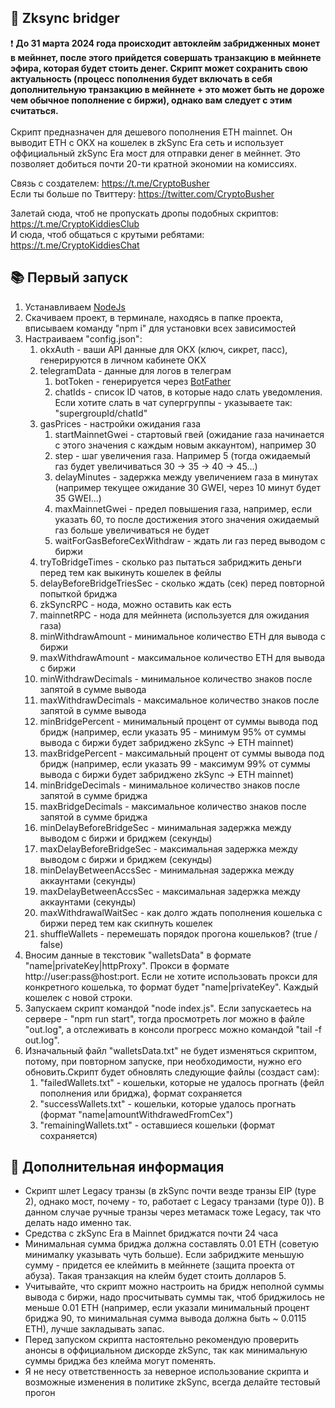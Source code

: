 ## 🚀 Zksync bridger
❗️ <b>До 31 марта 2024 года происходит автоклейм забридженных монет в мейннет, после этого прийдется совершать транзакцию в мейннете эфира, которая будет стоить денег. Скрипт может сохранить свою актуальность (процесс пополнения будет включать в себя дополнительную транзакцию в мейннете + это может быть не дороже чем обычное пополнение с биржи), однако вам следует с этим считаться.</b> <br><br>
Скрипт предназначен для дешевого пополнения ETH mainnet. Он выводит ETH c OKX на кошелек в zkSync Era сеть и использует оффициальный zkSync Era мост для отправки денег в мейннет. Это позволяет добиться почти 20-ти кратной экономии на комиссиях.

Связь с создателем: https://t.me/CryptoBusher <br>
Если ты больше по Твиттеру: https://twitter.com/CryptoBusher <br>

Залетай сюда, чтоб не пропускать дропы подобных скриптов: https://t.me/CryptoKiddiesClub <br>
И сюда, чтоб общаться с крутыми ребятами: https://t.me/CryptoKiddiesChat <br>

## 📚 Первый запуск
1. Устанавливаем [NodeJs](https://nodejs.org/en/download)
2. Скачиваем проект, в терминале, находясь в папке проекта, вписываем команду "npm i" для установки всех зависимостей
3. Настраиваем "config.json":
   1. okxAuth - ваши API данные для OKX (ключ, сикрет, пасс), генерируются в личном кабинете OKX
   2. telegramData - данные для логов в телеграм
      1. botToken - генерируется через [BotFather](https://t.me/BotFather)
      2. chatIds - список ID чатов, в которые надо слать уведомления. Если хотите слать в чат супергруппы - указываете так: "supergroupId/chatId"
   3. gasPrices - настройки ожидания газа
      1. startMainnetGwei - стартовый гвей (ожидание газа начинается с этого значения с каждым новым аккаунтом), например 30
      2. step - шаг увеличения газа. Например 5 (тогда ожидаемый газ будет увеличиваться 30 -> 35 -> 40 -> 45...)
      3. delayMinutes - задержка между увеличением газа в минутах (например текущее ожидание 30 GWEI, через 10 минут будет 35 GWEI...)
      4. maxMainnetGwei - предел повышения газа, например, если указать 60, то после достижения этого значения ожидаемый газ больше увеличиваться не будет
      5. waitForGasBeforeCexWithdraw - ждать ли газ перед выводом с биржи
   4. tryToBridgeTimes - сколько раз пытаться забриджить деньги перед тем как выкинуть кошелек в фейлы
   5. delayBeforeBridgeTriesSec - сколько ждать (сек) перед повторной попыткой бриджа
   6. zkSyncRPC - нода, можно оставить как есть
   7. mainnetRPC - нода для мейннета (используется для ожидания газа)
   8. minWithdrawAmount - минимальное количество ETH для вывода с биржи
   9. maxWithdrawAmount - максимальное количество ETH для вывода с биржи
   10. minWithdrawDecimals - минимальное количество знаков после запятой в сумме вывода
   11. maxWithdrawDecimals - максимальное количество знаков после запятой в сумме вывода
   12. minBridgePercent - минимальный процент от суммы вывода под бридж (например, если указать 95 - минимум 95% от суммы вывода с биржи будет забриджено zkSync -> ETH mainnet)
   13. maxBridgePercent - максимальный процент от суммы вывода под бридж (например, если указать 99 - максимум 99% от суммы вывода с биржи будет забриджено zkSync -> ETH mainnet)
   14. minBridgeDecimals - минимальное количество знаков после запятой в сумме бриджа
   15. maxBridgeDecimals - максимальное количество знаков после запятой в сумме бриджа
   16. minDelayBeforeBridgeSec - минимальная задержка между выводом с биржи и бриджем (секунды)
   17. maxDelayBeforeBridgeSec - максимальная задержка между выводом с биржи и бриджем (секунды)
   18. minDelayBetweenAccsSec - минимальная задержка между аккаунтами (секунды)
   19. maxDelayBetweenAccsSec - максимальная задержка между аккаунтами (секунды)
   20. maxWithdrawalWaitSec - как долго ждать пополнения кошелька с биржи перед тем как скипнуть кошелек
   21. shuffleWallets - перемешать порядок прогона кошельков? (true / false)
4. Вносим данные в текстовик "walletsData" в формате "name|privateKey|httpProxy". Прокси в формате http://user:pass@host:port. Если не хотите использовать прокси для конкретного кошелька, то формат будет "name|privateKey". Каждый кошелек с новой строки.
5. Запускаем скрипт командой "node index.js". Если запускаетесь на сервере - "npm run start", тогда просмотреть лог можно в файле "out.log", а отслеживать в консоли прогресс можно командой "tail -f out.log".
6. Изначальный файл "walletsData.txt" не будет изменяться скриптом, потому, при повторном запуске, при необходимости, нужно его обновить.Скрипт будет обновлять следующие файлы (создаст сам):
   1. "failedWallets.txt" - кошельки, которые не удалось прогнать (фейл пополнения или бриджа), формат сохраняется
   2. "successWallets.txt" - кошельки, которые удалось прогнать (формат "name|amountWithdrawedFromCex")
   3. "remainingWallets.txt" - оставшиеся кошельки (формат сохраняется)

## 🤔 Дополнительная информация
- Скрипт шлет Legacy транзы (в zkSync почти везде транзы EIP (type 2), однако мост, почему - то, работает с Legacy транзами (type 0)). В данном случае ручные транзы через метамаск тоже Legacy, так что делать надо именно так. 
- Средства с zkSync Era в Mainnet бриджатся почти 24 часа
- Минимальная сумма бриджа должна составлять 0.01 ETH (советую минималку указывать чуть больше). Если забриджите меньшую сумму - придется ее клеймить в мейннете (защита проекта от абуза). Такая транзакция на клейм будет стоить долларов 5.
- Учитывайте, что скрипт можно настроить на бридж неполной суммы вывода с биржи, надо просчитывать суммы так, чтоб бриджилось не меньше 0.01 ETH (например, если указали минимальный процент бриджа 90, то минимальная сумма вывода должна быть ~ 0.0115 ETH), лучше закладывать запас.
- Перед запуском скрипта настоятельно рекомендую проверить анонсы в оффициальном дискорде zkSync, так как минимальную суммы бриджа без клейма могут поменять.
- Я не несу ответственность за неверное использование скрипта и возможные изменения в политике zkSync, всегда делайте тестовый прогон
